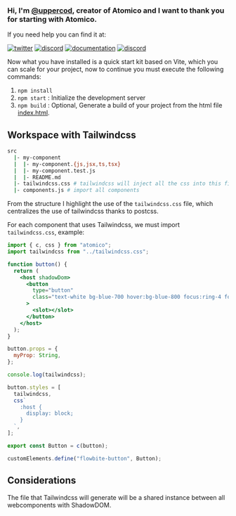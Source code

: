 ### Hi, I'm [@uppercod](https://twitter.com/uppercod), creator of Atomico and I want to thank you for starting with Atomico.

If you need help you can find it at:

[![twitter](https://raw.githubusercontent.com/atomicojs/docs/master/.gitbook/assets/twitter.svg)](https://twitter.com/atomicojs)
[![discord](https://raw.githubusercontent.com/atomicojs/docs/master/.gitbook/assets/discord.svg)](https://discord.gg/7z3rNhmkNE)
[![documentation](https://raw.githubusercontent.com/atomicojs/docs/master/.gitbook/assets/doc-1.svg)](https://atomico.gitbook.io/doc/)
[![discord](https://raw.githubusercontent.com/atomicojs/docs/master/.gitbook/assets/doc.svg)](https://webcomponents.dev/edit/collection/F7dm6YnMEDRtAl57RTXU/d6E4w07fsQbb0CelYQac)

Now what you have installed is a quick start kit based on Vite, which you can scale for your project, now to continue you must execute the following commands:

1. `npm install`
2. `npm start` : Initialize the development server
3. `npm build` : Optional, Generate a build of your project from the html file [index.html](index.html).

## Workspace with Tailwindcss

```bash
src
  |- my-component
  |  |- my-component.{js,jsx,ts,tsx}
  |  |- my-component.test.js
  |  |- README.md
  |- tailwindcss.css # tailwindcss will inject all the css into this file
  |- components.js # import all components
```

From the structure I highlight the use of the `tailwindcss.css` file, which centralizes the use of tailwindcss thanks to postcss.

For each component that uses Tailwindcss, we must import `tailwindcss.css`, example:

```jsx
import { c, css } from "atomico";
import tailwindcss from "../tailwindcss.css";

function button() {
  return (
    <host shadowDom>
      <button
        type="button"
        class="text-white bg-blue-700 hover:bg-blue-800 focus:ring-4 focus:ring-blue-300 font-medium rounded-lg text-sm px-5 py-2.5 text-center mr-2 mb-2 dark:bg-blue-600 dark:hover:bg-blue-700 dark:focus:ring-blue-800"
      >
        <slot></slot>
      </button>
    </host>
  );
}

button.props = {
  myProp: String,
};

console.log(tailwindcss);

button.styles = [
  tailwindcss,
  css`
    :host {
      display: block;
    }
  `,
];

export const Button = c(button);

customElements.define("flowbite-button", Button);
```

## Considerations

The file that Tailwindcss will generate will be a shared instance between all webcomponents with ShadowDOM.
